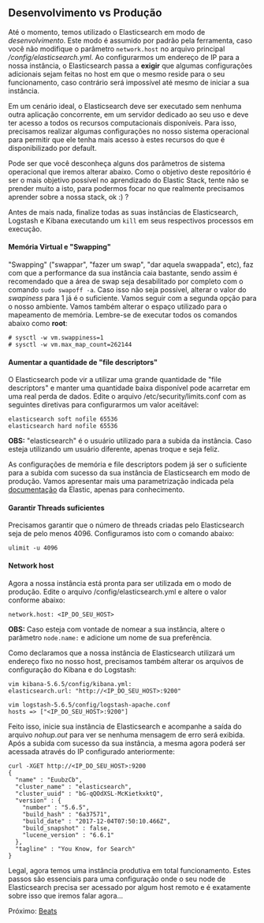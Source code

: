 ## Desenvolvimento vs Produção

Até o momento, temos utilizado o Elasticsearch em modo de _desenvolvimento_. Este modo é assumido por padrão pela ferramenta, caso você não modifique o parâmetro `network.host` no arquivo principal _/config/elasticsearch.yml_. Ao configurarmos um endereço de IP para a nossa instância, o Elasticsearch passa a __exigir__ que algumas configurações adicionais sejam feitas no host em que o mesmo reside para o seu funcionamento, caso contrário será impossível até mesmo de iniciar a sua instância.

Em um cenário ideal, o Elasticsearch deve ser executado sem nenhuma outra aplicação concorrente, em um servidor dedicado ao seu uso e deve ter acesso a todos os recursos computacionais disponíveis. Para isso, precisamos realizar algumas configurações no nosso sistema operacional para permitir que ele tenha mais acesso à estes recursos do que é disponibilizado por default.

Pode ser que você desconheça alguns dos parâmetros de sistema operacional que iremos alterar abaixo. Como o objetivo deste repositório é ser o mais objetivo possível no aprendizado do Elastic Stack, tente não se prender muito a isto, para podermos focar no que realmente precisamos aprender sobre a nossa stack, ok :) ?

Antes de mais nada, finalize todas as suas instâncias de Elasticsearch, Logstash e Kibana executando um `kill` em seus respectivos processos em execução.

#### Memória Virtual e "Swapping"

"Swapping" ("swappar", "fazer um swap", "dar aquela swappada", etc), faz com que a performance da sua instância caia bastante, sendo assim é recomendado que a área de swap seja desabilitado por completo com o comando `sudo swapoff -a`. Caso isso não seja possível, alterar o valor do _swapiness_ para 1 já é o suficiente. Vamos seguir com a segunda opção para o nosso ambiente. Vamos também alterar o espaço utilizado para o mapeamento de memória. Lembre-se de executar todos os comandos abaixo como __root__:

```
# sysctl -w vm.swappiness=1
# sysctl -w vm.max_map_count=262144
```

#### Aumentar a quantidade de "file descriptors"

O Elasticsearch pode vir a utilizar uma grande quantidade de "file descriptors" e manter uma quantidade baixa disponível pode acarretar em uma real perda de dados. Edite o arquivo /etc/security/limits.conf com as seguintes diretivas para configurarmos um valor aceitável:

```
elasticsearch soft nofile 65536
elasticsearch hard nofile 65536
```

__OBS:__ "elasticsearch" é o usuário utilizado para a subida da instância. Caso esteja utilizando um usuário diferente, apenas troque e seja feliz.

As configurações de memória e file descriptors podem já ser o suficiente para a subida com sucesso da sua instância de Elasticsearch em modo de produção. Vamos apresentar mais uma parametrização indicada pela [documentação](https://www.elastic.co/guide/en/elasticsearch/reference/current/system-config.html#dev-vs-prod) da Elastic, apenas para conhecimento.

#### Garantir Threads suficientes

Precisamos garantir que o número de threads criadas pelo Elasticsearch seja de pelo menos 4096. Configuramos isto com o comando abaixo:

```
ulimit -u 4096
```

#### Network host

Agora a nossa instância está pronta para ser utilizada em  o modo de produção. Edite o arquivo /config/elasticsearch.yml e altere o valor conforme abaixo:

```
network.host: <IP_DO_SEU_HOST>
```
__OBS:__ Caso esteja com vontade de nomear a sua instância, altere o parâmetro `node.name:` e adicione um nome de sua preferência.

Como declaramos que a nossa instância de Elasticsearch utilizará um endereço fixo no nosso host, precisamos também alterar os arquivos de configuração do Kibana e do Logstash:

```
vim kibana-5.6.5/config/kibana.yml:
elasticsearch.url: "http://<IP_DO_SEU_HOST>:9200"
```

```
vim logstash-5.6.5/config/logstash-apache.conf
hosts => ["<IP_DO_SEU_HOST>:9200"]
```

Feito isso, inicie sua instância de Elasticsearch e acompanhe a saída do arquivo _nohup.out_ para ver se nenhuma mensagem de erro será exibida. Após a subida com sucesso da sua instância, a mesma agora poderá ser acessada através do IP configurado anteriormente:

```
curl -XGET http://<IP_DO_SEU_HOST>:9200
{
  "name" : "EuubzCb",
  "cluster_name" : "elasticsearch",
  "cluster_uuid" : "bG-qQOdXSL-McKietkxktQ",
  "version" : {
    "number" : "5.6.5",
    "build_hash" : "6a37571",
    "build_date" : "2017-12-04T07:50:10.466Z",
    "build_snapshot" : false,
    "lucene_version" : "6.6.1"
  },
  "tagline" : "You Know, for Search"
}
```

Legal, agora temos uma instância produtiva em total funcionamento. Estes passos são essenciais para uma configuração onde o seu node de Elasticsearch precisa ser acessado por algum host remoto e é exatamente sobre isso que iremos falar agora...

Próximo: [Beats](/pages/beats.md)

